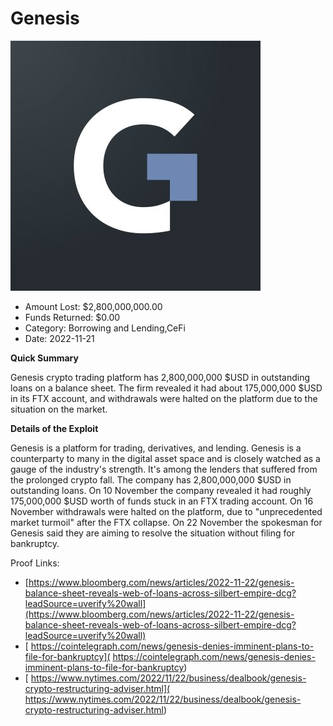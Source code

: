 # Genesis
![Genesis](/rektimages/Genesis.png)
- Amount Lost: $2,800,000,000.00
- Funds Returned: $0.00
- Category: Borrowing and Lending,CeFi
- Date: 2022-11-21

**Quick Summary**

Genesis crypto trading platform has 2,800,000,000 $USD in outstanding loans on a balance sheet. The firm revealed it had about 175,000,000 $USD in its FTX account, and withdrawals were halted on the platform due to the situation on the market. 

  


 **Details of the Exploit**

Genesis is a platform for trading, derivatives, and lending. Genesis is a counterparty to many in the digital asset space and is closely watched as a gauge of the industry's strength. It's among the lenders that suffered from the prolonged crypto fall. The company has 2,800,000,000 $USD in outstanding loans. On 10 November the company revealed it had roughly 175,000,000 $USD worth of funds stuck in an FTX trading account. On 16 November withdrawals were halted on the platform, due to "unprecedented market turmoil" after the FTX collapse. On 22 November the spokesman for Genesis said they are aiming to resolve the situation without filing for bankruptcy.


Proof Links:
- [https://www.bloomberg.com/news/articles/2022-11-22/genesis-balance-sheet-reveals-web-of-loans-across-silbert-empire-dcg?leadSource=uverify%20wall](https://www.bloomberg.com/news/articles/2022-11-22/genesis-balance-sheet-reveals-web-of-loans-across-silbert-empire-dcg?leadSource=uverify%20wall)
- [ https://cointelegraph.com/news/genesis-denies-imminent-plans-to-file-for-bankruptcy]( https://cointelegraph.com/news/genesis-denies-imminent-plans-to-file-for-bankruptcy)
- [ https://www.nytimes.com/2022/11/22/business/dealbook/genesis-crypto-restructuring-adviser.html]( https://www.nytimes.com/2022/11/22/business/dealbook/genesis-crypto-restructuring-adviser.html)


